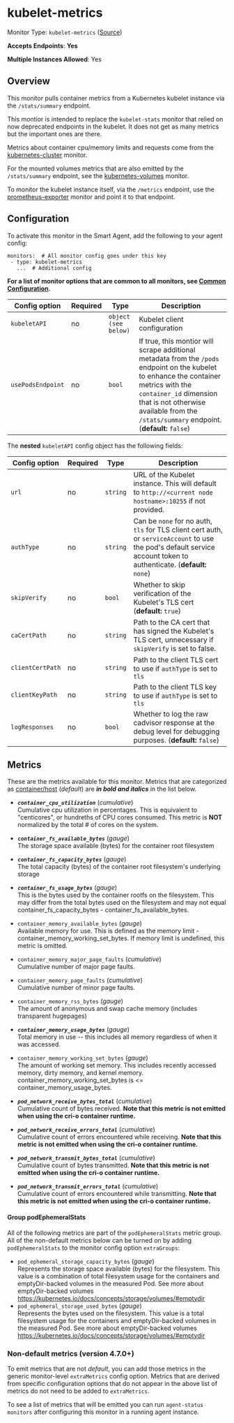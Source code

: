 
<!--- Generated by to-integrations-repo script in Smart Agent repo, DO NOT MODIFY HERE --->
<!--- GENERATED BY gomplate from scripts/docs/templates/monitor-page.md.tmpl --->

# kubelet-metrics

Monitor Type: `kubelet-metrics` ([Source](https://github.com/signalfx/signalfx-agent/tree/main/pkg/monitors/kubernetes/kubeletmetrics))

**Accepts Endpoints**: **Yes**

**Multiple Instances Allowed**: Yes

## Overview

This monitor pulls container metrics from a Kubernetes kubelet instance via
the `/stats/summary` endpoint.

This montior is intended to replace the `kubelet-stats` monitor that
relied on now deprecated endpoints in the kubelet.  It does not get as
many metrics but the important ones are there.

Metrics about container cpu/memory limits and requests come from the
[kubernetes-cluster](./kubernetes-cluster.md) monitor.

For the mounted volumes metrics that are also emitted by the
`/stats/summary` endpoint, see the
[kubernetes-volumes](./kubernetes-volumes.md) monitor.

To monitor the kubelet instance itself, via the `/metrics` endpoint, use
the [prometheus-exporter](./prometheus-exporter.md) monitor and point it to
that endpoint.


## Configuration

To activate this monitor in the Smart Agent, add the following to your
agent config:

```
monitors:  # All monitor config goes under this key
 - type: kubelet-metrics
   ...  # Additional config
```

**For a list of monitor options that are common to all monitors, see [Common
Configuration](../monitor-config.html#common-configuration).**


| Config option | Required | Type | Description |
| --- | --- | --- | --- |
| `kubeletAPI` | no | `object (see below)` | Kubelet client configuration |
| `usePodsEndpoint` | no | `bool` | If true, this montior will scrape additional metadata from the `/pods` endpoint on the kubelet to enhance the container metrics with the `container_id` dimension that is not otherwise available from the `/stats/summary` endpoint. (**default:** `false`) |


The **nested** `kubeletAPI` config object has the following fields:

| Config option | Required | Type | Description |
| --- | --- | --- | --- |
| `url` | no | `string` | URL of the Kubelet instance.  This will default to `http://<current node hostname>:10255` if not provided. |
| `authType` | no | `string` | Can be `none` for no auth, `tls` for TLS client cert auth, or `serviceAccount` to use the pod's default service account token to authenticate. (**default:** `none`) |
| `skipVerify` | no | `bool` | Whether to skip verification of the Kubelet's TLS cert (**default:** `true`) |
| `caCertPath` | no | `string` | Path to the CA cert that has signed the Kubelet's TLS cert, unnecessary if `skipVerify` is set to false. |
| `clientCertPath` | no | `string` | Path to the client TLS cert to use if `authType` is set to `tls` |
| `clientKeyPath` | no | `string` | Path to the client TLS key to use if `authType` is set to `tls` |
| `logResponses` | no | `bool` | Whether to log the raw cadvisor response at the debug level for debugging purposes. (**default:** `false`) |


## Metrics

These are the metrics available for this monitor.
Metrics that are categorized as
[container/host](https://docs.signalfx.com/en/latest/admin-guide/usage.html#about-custom-bundled-and-high-resolution-metrics)
(*default*) are ***in bold and italics*** in the list below.


 - ***`container_cpu_utilization`*** (*cumulative*)<br>    Cumulative cpu utilization in percentages.  This is equivalent to "centicores", or hundreths of CPU cores consumed.  This metric is **NOT** normalized by the total # of cores on the system.
 - ***`container_fs_available_bytes`*** (*gauge*)<br>    The storage space available (bytes) for the container root filesystem
 - ***`container_fs_capacity_bytes`*** (*gauge*)<br>    The total capacity (bytes) of the container root filesystem's underlying storage
 - ***`container_fs_usage_bytes`*** (*gauge*)<br>    This is the bytes used by the container rootfs on the filesystem. This
    may differ from the total bytes used on the filesystem and may not
    equal container_fs_capacity_bytes - container_fs_available_bytes.

 - `container_memory_available_bytes` (*gauge*)<br>    Available memory for use.  This is defined as the memory limit -
    container_memory_working_set_bytes. If memory limit is undefined, this
    metric is omitted.

 - `container_memory_major_page_faults` (*cumulative*)<br>    Cumulative number of major page faults.
 - `container_memory_page_faults` (*cumulative*)<br>    Cumulative number of minor page faults.
 - `container_memory_rss_bytes` (*gauge*)<br>    The amount of anonymous and swap cache memory (includes transparent hugepages)
 - ***`container_memory_usage_bytes`*** (*gauge*)<br>    Total memory in use -- this includes all memory regardless of when it was accessed.
 - `container_memory_working_set_bytes` (*gauge*)<br>    The amount of working set memory. This includes recently accessed
    memory, dirty memory, and kernel memory. container_memory_working_set_bytes is <=
    container_memory_usage_bytes.

 - ***`pod_network_receive_bytes_total`*** (*cumulative*)<br>    Cumulative count of bytes received. **Note that this metric is not emitted when using the cri-o container runtime.**
 - ***`pod_network_receive_errors_total`*** (*cumulative*)<br>    Cumulative count of errors encountered while receiving. **Note that this metric is not emitted when using the cri-o container runtime.**
 - ***`pod_network_transmit_bytes_total`*** (*cumulative*)<br>    Cumulative count of bytes transmitted. **Note that this metric is not emitted when using the cri-o container runtime.**
 - ***`pod_network_transmit_errors_total`*** (*cumulative*)<br>    Cumulative count of errors encountered while transmitting. **Note that this metric is not emitted when using the cri-o container runtime.**

#### Group podEphemeralStats
All of the following metrics are part of the `podEphemeralStats` metric group. All of
the non-default metrics below can be turned on by adding `podEphemeralStats` to the
monitor config option `extraGroups`:
 - `pod_ephemeral_storage_capacity_bytes` (*gauge*)<br>    Represents the storage space available (bytes) for the filesystem. This value is a combination of total filesystem usage for the containers and emptyDir-backed volumes in the measured Pod. See more about emptyDir-backed volumes https://kubernetes.io/docs/concepts/storage/volumes/#emptydir
 - `pod_ephemeral_storage_used_bytes` (*gauge*)<br>    Represents the bytes used on the filesystem. This value is a total filesystem usage for the containers and emptyDir-backed volumes in the measured Pod. See more about emptyDir-backed volumes https://kubernetes.io/docs/concepts/storage/volumes/#emptydir

### Non-default metrics (version 4.7.0+)

To emit metrics that are not _default_, you can add those metrics in the
generic monitor-level `extraMetrics` config option.  Metrics that are derived
from specific configuration options that do not appear in the above list of
metrics do not need to be added to `extraMetrics`.

To see a list of metrics that will be emitted you can run `agent-status
monitors` after configuring this monitor in a running agent instance.



